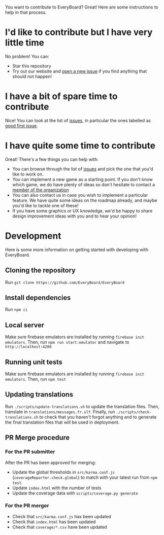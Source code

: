 You want to contribute to EveryBoard? Great! Here are some instructions to help in that process.

# I'd like to contribute but I have very little time
No problem! You can:

  - Star this repository
  - Try out our website and [open a new issue](https://github.com/EveryBoard/EveryBoard/issues/new/choose) if you find anything that should not happen!

# I have a bit of spare time to contribute
Nice! You can look at the list of [issues](https://github.com/EveryBoard/EveryBoard/issues), in particular the ones labelled as [good first issue](https://github.com/EveryBoard/EveryBoard/issues?q=is%3Aopen+is%3Aissue+label%3A%22good+first+issue%22).

# I have quite some time to contribute
Great! There's a few things you can help with:

  - You can browse through the list of [issues](https://github.com/EveryBoard/EveryBoard/issues) and pick the one that you'd like to work on.
  - You can implement a new game as a starting point. If you don't know which game, we do have plenty of ideas so don't hesitate to contact a [member of the organization](https://github.com/orgs/EveryBoard/people)
  - You can also contact us in case you wish to implement a particular feature. We have quite some ideas on the roadmap already, and maybe you'd like to tackle one of these!
  - If you have some graphics or UX knowledge, we'd be happy to share design improvement ideas with you and to hear your opinion!

# Development
Here is some more information on getting started with developing with EveryBoard.

## Cloning the repository
Run `git clone https://github.com/EveryBoard/EveryBoard`

## Install dependencies
Run `npm ci`

## Local server
Make sure firebase emulators are installed by running `firebase init emulators`.
Then, run `npm run start:emulator` and navigate to `http://localhost:4200`

## Running unit tests
Make sure firebase emulators are installed by running `firebase init emulators`.
Then, run `npm test`

## Updating translations
Run `./scripts/update-translations.sh` to update the translation files.
Then, translate in `translations/messages.fr.xlf`.
Finally, run `./scripts/check-translations.sh` to check that you haven't forgot anything and to generate the final translation files that will be used in deployment.

## PR Merge procedure
### For the PR submitter
After the PR has been approved for merging:
  - Update the global thresholds in `src/karma.conf.js` (`coverageReporter.check.global`) to match with your latest run from `npm test`.
  - Update `index.html` with the number of tests
  - Update the coverage data with `scripts/coverage.py generate`

### For the PR merger
  - Check that `src/karma.conf.js` has been updated
  - Check that `index.html` has been updated
  - Check that `coverage/*.csv` have been updated
